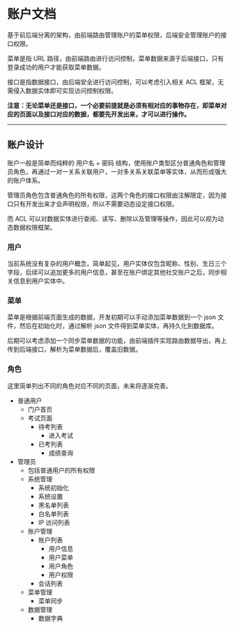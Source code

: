 账户文档
=======

基于前后端分离的架构，由前端路由管理账户的菜单权限，后端安全管理账户的接口权限。

菜单是指 URL 路径，由前端路由进行访问控制，菜单数据来源于后端接口，只有登录成功的用户才能获取菜单数据。

接口是指数据接口，由后端安全进行访问控制，可以考虑引入相关 ACL 框架，无需侵入数据实体即可实现访问控制权限。

**注意：无论菜单还是接口，一个必要前提就是必须有相对应的事物存在，即菜单对应的页面以及接口对应的数据，都要先开发出来，才可以进行操作。**

---

## 账户设计

账户一般是简单而纯粹的 用户名 + 密码 结构，使用账户类型区分普通角色和管理员角色，再通过一对一关系关联用户，一对多关系关联菜单等实体，从而形成强大的账户体系。

管理员角色包含普通角色的所有权限，这两个角色的接口权限由注解限定，因为接口只有开发出来才会声明权限，所以不需要动态设定接口权限。

而 ACL 可以对数据实体进行查阅、读写、删除以及管理等操作，因此可以视为动态数据权限框架。

### 用户

当前系统没有复杂的用户概念，简单起见，用户实体仅包含昵称、性别、生日三个字段，后续可以追加更多的用户信息，甚至在账户绑定其他社交账户之后，同步相关信息到用户实体中。

### 菜单

菜单是根据前端页面生成的数据，开发初期可以手动添加菜单数据到一个 json 文件，然后在初始化时，通过解析 json 文件得到菜单实体，再持久化到数据库。

后期可以考虑添加一个同步菜单数据的功能，由前端插件实现路由数据导出，再上传到后端接口，解析为菜单数据后，覆盖旧数据。

### 角色

这里简单列出不同的角色对应不同的页面，未来将逐渐完善。

- 普通用户
  - 门户首页
  - 考试页面
    - 待考列表
      - 进入考试
    - 已考列表
      - 成绩查询
- 管理员
  - 包括普通用户的所有权限
  - 系统管理
    - 系统初始化
    - 系统设置
    - 黑名单列表
    - 白名单列表
    - IP 访问列表
  - 账户管理
    - 账户列表
      - 用户信息
      - 用户菜单
      - 用户角色
      - 用户权限
    - 会话列表
  - 菜单管理
    - 菜单同步
  - 数据管理
    - 数据字典
